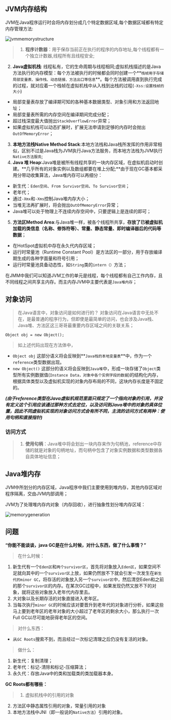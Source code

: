 ## JVM内存结构

JVM在Java程序运行时会将内存划分成几个特定数据区域,每个数据区域都有特定内存管理方法:

![jvmmemorystructure](/images/jvmmemorystructure.png)

>1. **程序计数器**：用于保存当前正在执行的程序的内存地址,每个线程都有一个独立计数器,线程所有且线程安全;
2. **Java虚拟机栈**: 线程私有，它的生命周期与线程相同;虚拟机栈描述的是Java方法执行的内存模型：每个方法被执行的时候都会同时创建一个**`栈帧用于存储局部变量表、操作栈、动态链接、方法出口等信息`**。每个方法被调用直到执行完成的过程，就对应着一个栈帧在虚拟机栈中从入栈到出栈的过程(`-Xss:设置栈帧的大小`)
  + 局部变量表存放了编译期可知的各种基本数据类型、对象引用和方法返回地址；
  + 局部变量表所需的内存空间在编译期间完成分配；
  + 超过栈深度最大值抛出`StackOverflowError`异常；
  + 如果虚拟机栈可以动态扩展时，扩展无法申请到足够的内存时会抛出`OutOfMemoryError`；
3. **本地方法栈Native Method Stack**:本地方法栈和Java栈所发挥的作用非常相似，区别不过是Java栈为JVM执行Java方法服务，而本地方法栈为JVM执行`Native方法服务`;
4. **Java 堆 Heap**:Java堆是被所有线程共享的一块内存区域，在虚拟机启动时创建。**几乎所有的对象实例以及数组都要在堆上分配;**由于现在GC基本都采用分带动收集算法，Java堆内存可以再细分：
  + 新生代：`Eden空间`、`From Survivor空间`、`To Survivor空间`；
  + 老年代；
  + 通过`-Xmx`和`-Xms`控制Java堆内存大小；
  + 当堆无法再扩展时，将会抛出`OutOfMemoryError`异常；
  + Java堆可以处于物理上不连续内存空间中，只要逻辑上是连续的即可；
5. **方法区Method Area**:与Java堆一样，被各个线程所共享，**存放了已被虚拟机加载的类信息（名称、修饰符等）、常量、静态常量、即时编译器后的代码等数据**；
  + 在HotSpot虚拟机中存在永久代内存区域；
  + 运行时常量池（Runtime Constant Pool）是方法区的一部分，用于存放编译期生成的各种字面量和符号引用；
  + 运行时常量池具备动态性，如`String`类的`intern（）`方法；


在JMM中我们可以知道JVM工作的单元是线程，每个线程都有自己工作内存，且不同线程之间共享主内存。而主内存JVM中主要代表是`Java堆内存`；

## 对象访问
>在Java语言中，对象访问是如何进行的？
对象访问在Java语言中无处不在，是最普通的程序行为，但即使是最简单的访问，也会涉及Java栈、Java堆、方法区这三哥哥最重要内存区域之间的关联关系；

```
Object obj = new Object();
```

>如上述代码出现在方法体中，
+ `Object obj` 这部分语义将会反映到**`Java栈的本地变量表`**中，作为一个`reference`类型数据出现。
+ `new Object()` 这部分的语义将会反映到`Java堆`中，形成一块存储了`Object`类型所有实例数据值(`Instance Data，对象中各个实例字段的数据`)的结构化内存，根据具体类型以及虚拟机实现的对象内存布局的不同，这块内存长度是不固定的。

***(由于reference类型在Java虚拟机规范里面只规定了一个指向对象的引用，并没有定义这个引用应该通过那种方式去定位，以及访问到Java堆中的对象的具体位置，因此不同虚拟机实现的对象访问方式会有所不同，主流的访问方式有两种：使用句柄和直接指针)***

### 访问方式

>1. **使用句柄**：Java堆中将会划出一块内存来作为句柄池，reference中存储的就是对象的句柄地址，而句柄中包含了对象实例数据和类型数据各自具体地址信息； 


## Java堆内存

JVM中所划分的内存区域，Java程序中我们主要使用到堆内存，其他内存区域对程序隔离，交由JVM内部调用；

JVM为了处理堆内存内对象（内存回收），进行抽象性划分堆内存区域：

![memorygeneration](/images/memorygeneration.png)

## 问题

**“你能不能谈谈，java GC是在什么时候，对什么东西，做了什么事情？”**

>在什么时候：
1. 新生代有一个`Eden区`和`两个survivor区`，首先将对象放入`Eden区`，如果空间不足就向其中的一个`survivor区`上放，如果仍然放不下就会引发一次发生在`新生代的minor GC`，将存活的对象放入另一个`survivor区`中，然后清空Eden和之前的那个`survivor区`的内存。在某次GC过程中，如果发现仍然又放不下的对象，就将这些对象放入老年代内存里去。
2. 大对象以及长期存活的对象直接进入老年区。
3. 当每次执行`minor GC`的时候应该对要晋升到老年代的对象进行分析，如果这些马上要到老年区的老年对象的大小超过了老年区的剩余大小，那么执行一次Full GC以尽可能地获得老年区的空间。

>对什么东西：
+ 从`GC Roots`搜索不到，而且经过一次标记清理之后仍没有复活的对象。

>做什么：
1. 新生代：复制清理；
2. 老年代：标记-清除和标记-压缩算法；
3. 永久代：存放Java中的类和加载类的类加载器本身。


**GC Roots都有哪些：**
>1. 虚拟机栈中的引用的对象
2. 方法区中静态属性引用的对象，常量引用的对象
3. 本地方法栈中JNI（即一般说的`Native方法`）引用的对象。